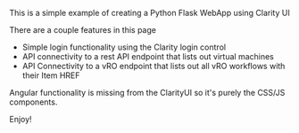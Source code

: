 This is a simple example of creating a Python Flask WebApp using Clarity UI 

There are a couple features in this page
* Simple login functionality using the Clarity login control 
* API connectivity to a rest API endpoint that lists out virtual machines 
* API Connectivity to a vRO endpoint that lists out all vRO workflows with their Item HREF 

Angular functionality is missing from the ClarityUI so it's purely the CSS/JS components. 

Enjoy! 